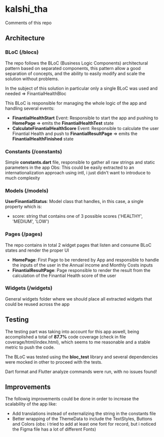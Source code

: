 # kalshi_tha

Comments of this repo

## Architecture

### BLoC (/blocs)
The repo follows the BLoC (Business Logic Components) architectural pattern based on separated components, this
pattern allow a good separation of concepts, and the ability to easily modify and scale the solution without problems.

In the subject of this solution in particular only a single BLoC was used and needed => FinantialHealthBloc

This BLoC is responsible for managing the whole logic of the app and handling several events:

- **FinantialHealthStart** Event: Responsible to start the app and pushing to **HomePage** => emits the **FinantialHealthTest** state
- **CalculateFinantialHealthScore** Event: Responsible to calculate the user Finantial Health and push to **FinantialResultPage** => emits the **FinantialHealthFinished** state

### Constants (/constants)
Simple **constants.dart** file, responsible to gather all raw strings and static parameters in the app
Obs: This could be easily extracted to an internationalization approach using intl, i just didn't want to introduce to much complexity

### Models (/models)
**UserFinantialStatus**: Model class that handles, in this case, a single property which is:

- score: string that contains one of 3 possible scores ('HEALTHY', 'MEDIUM', 'LOW')

### Pages (/pages)
The repo contains in total 2 widget pages that listen and consume BLoC states and render the proper UI

- **HomePage**: First Page to be rendered by App and responsible to handle the inputs of the user in the Annual income and Monthly Costs inputs
- **FinantialResultPage**: Page responsible to render the result from the calculation of the Finantial Health score of the user

### Widgets (/widgets)
General widgets folder where we should place all extracted widgets that could be reused across the app

## Testing
The testing part was taking into account for this app aswell, being accomplished a total of **87.7%** 
code coverage (check in file coverage/html/index.html), which seems to me reasonable and a stable metric to push 
the code.

The BLoC was tested using the **bloc_test** library and several dependencies were mocked in other to proceed with the
 tests.

 Dart format and Flutter analyze commands were run, with no issues found! 


 ## Improvements
 The followig improvements could be done in order to increase the scalability of the app like:

 - Add translations instead of externalizing the string in the constants file
 - Better wrapping of the ThemeData to include the TextStyles, Buttons and Colors (obs: i tried to add at least one font for record, but i noticed the Figma file has a lot of different Fonts)